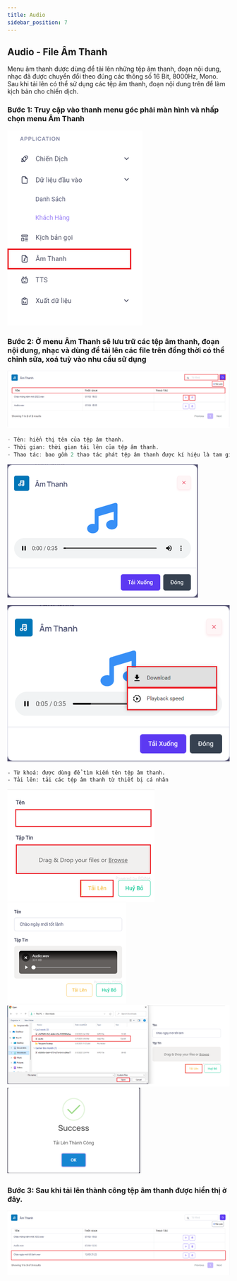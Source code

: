 ```yaml
---
title: Audio
sidebar_position: 7
---
```


## Audio - File Âm Thanh

Menu âm thanh được dùng để tải lên những tệp âm thanh, đoạn nội dung, nhạc đã được chuyển đổi theo đúng các thông số 16 Bit, 8000Hz, Mono. Sau khi tải lên có thể sử dụng các tệp âm thanh, đoạn nội dung trên để làm kịch bản cho chiến dịch.

### Bước 1: Truy cập vào thanh menu góc phải màn hình và nhấp chọn menu  Âm Thanh
![PITEL](./img/select_menu_audio.png)

### Bước 2: Ở menu Âm Thanh sẽ lưu trữ các tệp âm thanh, đoạn nội dung, nhạc và dùng để tải lên các file trên đồng thời có thể chỉnh sửa, xoá tuỳ vào nhu cầu sử dụng
![PITEL](./img/menu_file_amthanh.png)

```jsx title="Giải thích thông số"
- Tên: hiển thị tên của tệp âm thanh.
- Thời gian: thời gian tải lên của tệp âm thanh.
- Thao tác: bao gồm 2 thao tác phát tệp âm thanh được kí hiệu là tam giác nằm ngang và xoá tệp âm thanh ký hiệu thùng rác. Ấn vào nút ba chấm để tải xuống tệp âm thanh đang nghe và điều chỉnh tốc độ phát.
```
![PITEL](./img/play_audio.png)

![PITEL](./img/play_audio_upload.png)

```
- Từ khoá: được dùng để tìm kiếm tên tệp âm thanh.
- Tải lên: tải các tệp âm thanh từ thiết bị cá nhân
```
![PITEL](./img/upload_audio1.png)
![PITEL](./img/upload_audio2.png)
![PITEL](./img/uploadaudio_file.png)
![PITEL](./img/upload_audio3.png)

### Bước 3: Sau khi tải lên thành công tệp âm thanh được hiển thị ở đây.
![PITEL](./img/menu_audio_upload.png)